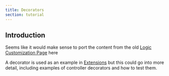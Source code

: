 ```yaml
---
title: Decorators
section: tutorial
---
```


## Introduction

Seems like it would make sense to port the content from the old [Logic Customization Page](http://http://guides.usoft.com.ua/colibri/logic_customization.html) here

A decorator is used as an example in [Extensions](../extensions_tutorial/) but this could go into more detail, including examples of controller decorators and how to test them.


